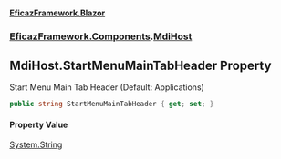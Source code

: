 #### [EficazFramework.Blazor](EficazFrameworkBlazor.md 'EficazFramework Blazor')
### [EficazFramework.Components](EficazFrameworkBlazor.md#EficazFramework.Components 'EficazFramework.Components').[MdiHost](EficazFramework.Components/MdiHost.md 'EficazFramework.Components.MdiHost')

## MdiHost.StartMenuMainTabHeader Property

Start Menu Main Tab Header (Default: Applications)

```csharp
public string StartMenuMainTabHeader { get; set; }
```

#### Property Value
[System.String](https://docs.microsoft.com/en-us/dotnet/api/System.String 'System.String')